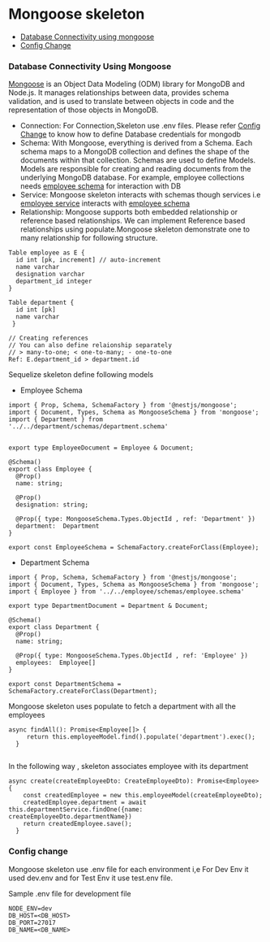 # Mongoose skeleton

- [Database Connectivity using mongoose](#database-connectivity-using-sequelize)
- [Config Change](#config-change)

### Database Connectivity Using Mongoose

[Mongoose](https://mongoosejs.com/docs/documents.html) is an Object Data Modeling (ODM) library for MongoDB and Node.js. It manages relationships between data, provides schema validation, and is used to translate between objects in code and the representation of those objects in MongoDB.

- Connection: For Connection,Skeleton use .env files. Please refer [Config Change](#config-change) to know how to define Database credentials for mongodb
- Schema: With Mongoose, everything is derived from a Schema. Each schema maps to a MongoDB collection and defines the shape of the documents within that collection. Schemas are used to define Models. Models are responsible for creating and reading documents from the underlying MongoDB database. For example, employee collections needs [employee schema](https://github.com/manish516-successive/mongoose-sekelton/blob/main/src/modules/employee/schemas/employee.schema.ts) for interaction with DB 
- Service: Mongoose skeleton interacts with schemas though services i.e [employee service](https://github.com/manish516-successive/mongoose-sekelton/blob/main/src/modules/employee/services/employee.service.ts) interacts with [employee schema](https://github.com/manish516-successive/mongoose-sekelton/blob/main/src/modules/employee/schemas/employee.schema.ts)
- Relationship: Mongoose supports both embedded relationship or reference based relationships. We can implement Reference based relationships using populate.Mongoose skeleton demonstrate one to many relationship for following structure.

```
Table employee as E {
  id int [pk, increment] // auto-increment
  name varchar
  designation varchar
  department_id integer
}

Table department {
  id int [pk]
  name varchar
 }

// Creating references
// You can also define relaionship separately
// > many-to-one; < one-to-many; - one-to-one
Ref: E.department_id > department.id  
```
Sequelize skeleton define following models

- Employee Schema

```
import { Prop, Schema, SchemaFactory } from '@nestjs/mongoose';
import { Document, Types, Schema as MongooseSchema } from 'mongoose';
import { Department } from '../../department/schemas/department.schema'


export type EmployeeDocument = Employee & Document;

@Schema()
export class Employee {
  @Prop()
  name: string;

  @Prop()
  designation: string;

  @Prop({ type: MongooseSchema.Types.ObjectId , ref: 'Department' })
  department:  Department
}

export const EmployeeSchema = SchemaFactory.createForClass(Employee);
```

- Department Schema

```
import { Prop, Schema, SchemaFactory } from '@nestjs/mongoose';
import { Document, Types, Schema as MongooseSchema } from 'mongoose';
import { Employee } from '../../employee/schemas/employee.schema'

export type DepartmentDocument = Department & Document;

@Schema()
export class Department {
  @Prop()
  name: string;

  @Prop({ type: MongooseSchema.Types.ObjectId , ref: 'Employee' })
  employees:  Employee[]
}

export const DepartmentSchema = SchemaFactory.createForClass(Department);
```
Mongoose skeleton uses populate to fetch a department with all the employees

```
async findAll(): Promise<Employee[]> {
     return this.employeeModel.find().populate('department').exec();
  }
  
```
In the following way , skeleton associates employee with its department

```
async create(createEmployeeDto: CreateEmployeeDto): Promise<Employee> {
    const createdEmployee = new this.employeeModel(createEmployeeDto);
    createdEmployee.department = await this.departmentService.findOne({name: createEmployeeDto.departmentName})
    return createdEmployee.save();
  }

```
### Config change

Mongoose skeleton use .env file for each environment i,e For Dev Env it used dev.env and for Test Env it use test.env file. 

Sample .env file for development file

```
NODE_ENV=dev
DB_HOST=<DB_HOST>
DB_PORT=27017
DB_NAME=<DB_NAME>
```
